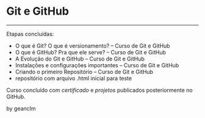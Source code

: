 # Git e GitHub
---
Etapas concluídas:<br>

- O que é Git? O que é versionamento? – Curso de Git e GitHub
- O que é GitHub? Pra que ele serve? – Curso de Git e GitHub
- A Evolução do Git e GitHub – Curso de Git e GitHub
- Instalações e configurações importantes – Curso de Git e GitHub
- Criando o primeiro Repositório – Curso de Git e GitHub
- repositório com arquivo .html inicial para teste<br>

Curso concluído com _certificado_ e *projetos* publicados posteriormente no GitHub.<br>

by geanclm
